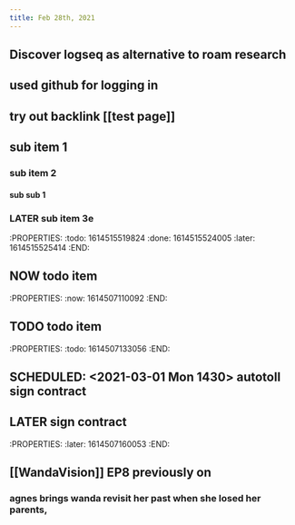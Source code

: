 ```yaml
---
title: Feb 28th, 2021
---
```


## Discover logseq as alternative to roam research
## used github for logging in
## try out backlink [[test page]]
## sub item 1
### sub item 2
#### sub sub 1
### LATER sub item 3e
:PROPERTIES:
:todo: 1614515519824
:done: 1614515524005
:later: 1614515525414
:END:
## NOW todo item
:PROPERTIES:
:now: 1614507110092
:END:
## TODO todo item
:PROPERTIES:
:todo: 1614507133056
:END:
## SCHEDULED: <2021-03-01 Mon 1430> autotoll sign contract
## LATER sign contract
:PROPERTIES:
:later: 1614507160053
:END:
## [[WandaVision]] EP8 previously on
### agnes brings wanda revisit her past when she losed her parents,

